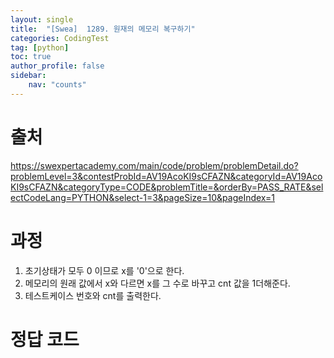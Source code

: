 ```yaml
---
layout: single
title:  "[Swea]  1289. 원재의 메모리 복구하기"
categories: CodingTest
tag: [python]
toc: true
author_profile: false
sidebar:
    nav: "counts"
---
```


# 출처
<https://swexpertacademy.com/main/code/problem/problemDetail.do?problemLevel=3&contestProbId=AV19AcoKI9sCFAZN&categoryId=AV19AcoKI9sCFAZN&categoryType=CODE&problemTitle=&orderBy=PASS_RATE&selectCodeLang=PYTHON&select-1=3&pageSize=10&pageIndex=1>

  
  
# 과정
1. 초기상태가 모두 0 이므로 x를 '0'으로 한다.
2. 메모리의 원래 값에서 x와 다르면 x를 그 수로 바꾸고 cnt 값을 1더해준다.
3. 테스트케이스 번호와 cnt를 출력한다. 


# 정답 코드
<script src="https://gist.github.com/kghees/c91a8f7c408485fec2a27bed25e395c6.js"></script>
  
    

